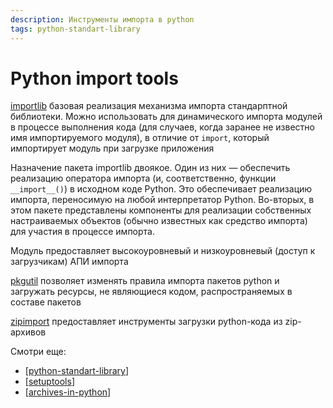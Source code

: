 ```yaml
---
description: Инструменты импорта в python
tags: python-standart-library
---
```

# Python import tools

[importlib](https://docs.python.org/3/library/importlib.html) базовая реализация механизма импорта стандарптной библиотеки. Можно использовать для динамического импорта модулей в процессе выполнения кода (для случаев, когда заранее не известно имя импортируемого модуля), в отличие от `import`, который импортирует модуль при загрузке приложения

Назначение пакета importlib двоякое. Один из них — обеспечить реализацию оператора импорта (и, соответственно, функции `__import__()`) в исходном коде Python. Это обеспечивает реализацию импорта, переносимую на любой интерпретатор Python. Во-вторых, в этом пакете представлены компоненты для реализации собственных настраиваемых объектов (обычно известных как средство импорта) для участия в процессе импорта.

Модуль предоставляет высокоуровневый и низкоуровневый (доступ к загрузчикам) АПИ импорта

[pkgutil](https://docs.python.org/3/library/pkgutil.html?highlight=pkgutil#module-pkgutil) позволяет изменять правила импорта пакетов python и загружать ресурсы, не являющиеся кодом, распространяемых в составе пакетов

[zipimport](https://docs.python.org/3/library/zipimport.html?highlight=zipimport#module-zipimport) предоставляет инструменты загрузки python-кода из zip-архивов

Смотри еще:

- [[python-standart-library]]
- [[setuptools]]
- [[archives-in-python]]

[//begin]: # "Autogenerated link references for markdown compatibility"
[python-standart-library]: ../lists/python-standart-library "Стандартная библиотека python и полезные ресурсы"
[setuptools]: setuptools "Setuptools"
[archives-in-python]: archives-in-python "Архивация в python"
[//end]: # "Autogenerated link references"